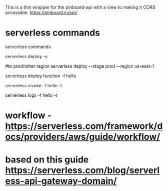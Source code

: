 This is a thin wrapper for the pinboard-api with a view to making it CORS accessible.
https://pinboard.in/api/



# serverless commands

serverless commands

serverless deploy -v

#to prod/other region
serverless deploy --stage prod --region us-east-1


serverless deploy function -f hello

serverless invoke -f hello -l

serverless logs -f hello -t

# workflow - https://serverless.com/framework/docs/providers/aws/guide/workflow/

# based on this guide https://serverless.com/blog/serverless-api-gateway-domain/
